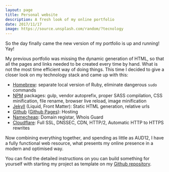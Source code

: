 ```yaml
---
layout: page
title: Personal website
description: A fresh look of my online portfolio
date: 2017/11/17
image: https://source.unsplash.com/random/?tecnology
---
```


So the day finally came the new version of my portfolio is up and running! Yay!

My previous portfolio was missing the dynamic generation of HTML, so that all the pages and links needed to be created every time by hand. What is not the most time efficient way of doing things. This time I decided to give a closer look on my technology stack and came up with this:

- [Homebrew](https://brew.sh): separate local version of Ruby, eliminate dangerous `sudo` commands
- [NPM](https://npmjs.com) packages: gulp, vendor autoprefix, proper SASS compilation, CSS minification, file rename, browser live reload, image minification
- [Jekyll](https://jekyllrb.com) (Liquid, Front Matter): Static HTML generation, relative urls
- [Github](https://github.com) ([Github Pages](https://pages.github.com)): Hosting
- [Namecheap](https://namecheap.com): Domain registar, Whois Guard
- [Cloudflare](https://cloudflare.com): Full SSL, DNSSEC, CDN, HTTP/2, Automatic HTTP to HTTPS rewrites

Now combining everything together, and spending as little as AUD12, I have a fully functional web resource, what presents my online presence in a modern and optimised way.

You can find the detailed instructions on you can build something for yourself with starting my project as template on my [Github repository](https://github.com/alljamin/portfolio).